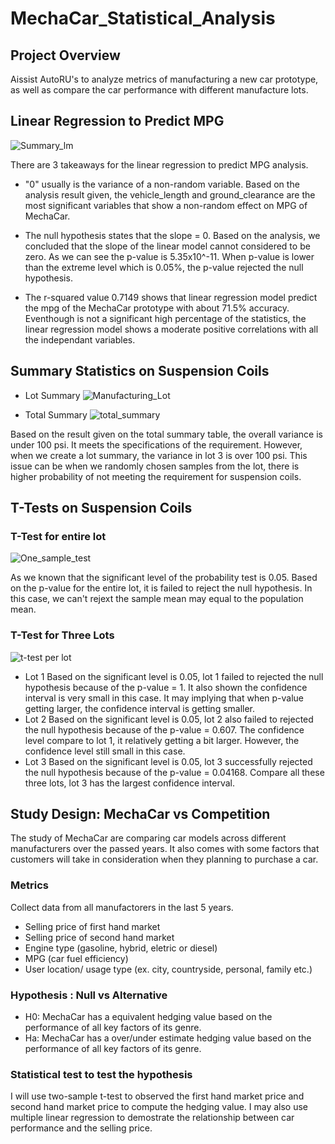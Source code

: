 # MechaCar_Statistical_Analysis
## Project Overview
Aissist AutoRU's to analyze metrics of manufacturing a new car prototype, as well as compare the car performance with different manufacture lots. 

## Linear Regression to Predict MPG

![Summary_lm](https://user-images.githubusercontent.com/94089680/162580604-06717f81-292f-442d-b6d8-5625bdd6d321.png)

There are 3 takeaways for the linear regression to predict MPG analysis.

- "0" usually is the variance of a non-random variable. Based on the analysis result given, the vehicle_length and ground_clearance are the most significant variables that show a non-random effect on MPG of MechaCar. 

- The null hypothesis states that the slope = 0. Based on the analysis, we concluded that the slope of the linear model cannot considered to be zero. As we can see the p-value is 5.35x10^-11. When p-value is lower than the extreme level which is 0.05%, the p-value rejected the null hypothesis. 

- The r-squared value 0.7149 shows that linear regression model predict the mpg of the MechaCar prototype with about 71.5% accuracy. Eventhough is not a significant high percentage of the statistics, the linear regression model shows a moderate positive correlations with all the independant variables. 

## Summary Statistics on Suspension Coils

- Lot Summary
![Manufacturing_Lot](https://user-images.githubusercontent.com/94089680/162584043-bf0ba2f2-f4f7-4504-b846-af9950c36ca0.png)

- Total Summary
![total_summary](https://user-images.githubusercontent.com/94089680/162584087-864ffaaa-fe9b-4f59-8287-d5b8e72e1193.png)

Based on the result given on the total summary table, the overall variance is under 100 psi. It meets the specifications of the requirement. However, when we create a lot summary, the variance in lot 3 is over 100 psi. This issue can be when we randomly chosen samples from the lot, there is higher probability of not meeting the requirement for suspension coils.  

## T-Tests on Suspension Coils
### T-Test for entire lot

![One_sample_test](https://user-images.githubusercontent.com/94089680/162601355-c102eef7-3d64-422b-8840-c6747a7a934d.png)

As we known that the significant level of the probability test is 0.05. Based on the p-value for the entire lot, it is failed to reject the null hypothesis. In this case, we can't rejext the sample mean may equal to the population mean. 

### T-Test for Three Lots

![t-test per lot](https://user-images.githubusercontent.com/94089680/162601466-07038d4c-50c4-441c-a596-746e3afd595f.png)

- Lot 1
Based on the significant level is 0.05, lot 1 failed to rejected the null hypothesis because of the p-value = 1. It also shown the confidence interval is very small in this case. It may implying that when p-value getting larger, the confidence interval is getting smaller. 
- Lot 2
Based on the significant level is 0.05, lot 2 also failed to rejected the null hypothesis because of the p-value = 0.607. The confidence level compare to lot 1, it relatively getting a bit larger. However, the confidence level still small in this case. 
- Lot 3
Based on the significant level is 0.05, lot 3 successfully rejected the null hypothesis because of the p-value = 0.04168. Compare all these three lots, lot 3 has the largest confidence interval. 

## Study Design: MechaCar vs Competition

The study of MechaCar are comparing car models across different manufacturers over the passed years. It also comes with some factors that customers will take in consideration when they planning to purchase a car. 

### Metrics
Collect data from all manufactorers in the last 5 years. 
- Selling price of first hand market
- Selling price of second hand market
- Engine type (gasoline, hybrid, eletric or diesel)
- MPG (car fuel efficiency)
- User location/ usage type (ex. city, countryside, personal, family etc.)

### Hypothesis : Null vs Alternative
- H0: MechaCar has a equivalent hedging value based on the performance of all key factors of its genre.
- Ha: MechaCar has a over/under estimate hedging value based on the performance of all key factors of its genre.

### Statistical test to test the hypothesis
I will use two-sample t-test to observed the first hand market price and second hand market price to compute the hedging value. I may also use multiple linear regression to demostrate the relationship between car performance and the selling price. 

